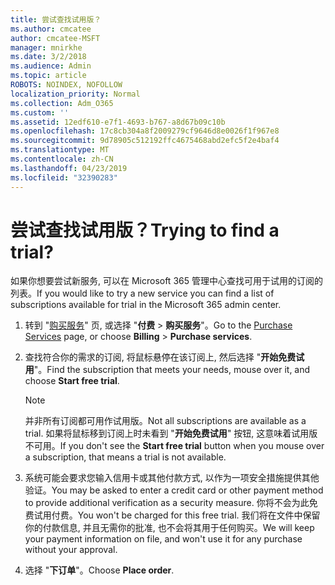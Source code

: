 ```yaml
---
title: 尝试查找试用版？
ms.author: cmcatee
author: cmcatee-MSFT
manager: mnirkhe
ms.date: 3/2/2018
ms.audience: Admin
ms.topic: article
ROBOTS: NOINDEX, NOFOLLOW
localization_priority: Normal
ms.collection: Adm_O365
ms.custom: ''
ms.assetid: 12edf610-e7f1-4693-b767-a8d67b09c10b
ms.openlocfilehash: 17c8cb304a8f2009279cf9646d8e0026f1f967e8
ms.sourcegitcommit: 9d78905c512192ffc4675468abd2efc5f2e4baf4
ms.translationtype: MT
ms.contentlocale: zh-CN
ms.lasthandoff: 04/23/2019
ms.locfileid: "32390283"
---
```

# <a name="trying-to-find-a-trial"></a><span data-ttu-id="4a0eb-102">尝试查找试用版？</span><span class="sxs-lookup"><span data-stu-id="4a0eb-102">Trying to find a trial?</span></span>

<span data-ttu-id="4a0eb-103">如果你想要尝试新服务, 可以在 Microsoft 365 管理中心查找可用于试用的订阅的列表。</span><span class="sxs-lookup"><span data-stu-id="4a0eb-103">If you would like to try a new service you can find a list of subscriptions available for trial in the Microsoft 365 admin center.</span></span>
  
1. <span data-ttu-id="4a0eb-104">转到 "[购买服务](https://go.microsoft.com/fwlink/p/?linkid=868433)" 页, 或选择 "**付费** \> **购买服务**"。</span><span class="sxs-lookup"><span data-stu-id="4a0eb-104">Go to the [Purchase Services](https://go.microsoft.com/fwlink/p/?linkid=868433) page, or choose **Billing** \> **Purchase services**.</span></span>
    
2. <span data-ttu-id="4a0eb-105">查找符合你的需求的订阅, 将鼠标悬停在该订阅上, 然后选择 "**开始免费试用**"。</span><span class="sxs-lookup"><span data-stu-id="4a0eb-105">Find the subscription that meets your needs, mouse over it, and choose **Start free trial**.</span></span>
    
    > [!NOTE]
    > <span data-ttu-id="4a0eb-106">并非所有订阅都可用作试用版。</span><span class="sxs-lookup"><span data-stu-id="4a0eb-106">Not all subscriptions are available as a trial.</span></span> <span data-ttu-id="4a0eb-107">如果将鼠标移到订阅上时未看到 "**开始免费试用**" 按钮, 这意味着试用版不可用。</span><span class="sxs-lookup"><span data-stu-id="4a0eb-107">If you don't see the **Start free trial** button when you mouse over a subscription, that means a trial is not available.</span></span> 
  
3. <span data-ttu-id="4a0eb-108">系统可能会要求您输入信用卡或其他付款方式, 以作为一项安全措施提供其他验证。</span><span class="sxs-lookup"><span data-stu-id="4a0eb-108">You may be asked to enter a credit card or other payment method to provide additional verification as a security measure.</span></span> <span data-ttu-id="4a0eb-109">你将不会为此免费试用付费。</span><span class="sxs-lookup"><span data-stu-id="4a0eb-109">You won't be charged for this free trial.</span></span> <span data-ttu-id="4a0eb-110">我们将在文件中保留你的付款信息, 并且无需你的批准, 也不会将其用于任何购买。</span><span class="sxs-lookup"><span data-stu-id="4a0eb-110">We will keep your payment information on file, and won't use it for any purchase without your approval.</span></span>
    
4. <span data-ttu-id="4a0eb-111">选择 "**下订单**"。</span><span class="sxs-lookup"><span data-stu-id="4a0eb-111">Choose **Place order**.</span></span>
    

